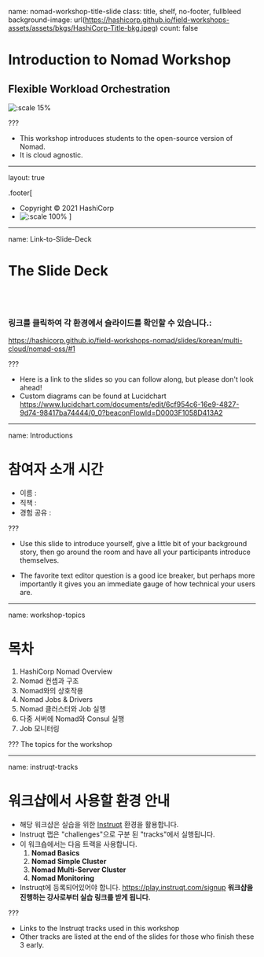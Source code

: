 name: nomad-workshop-title-slide
class: title, shelf, no-footer, fullbleed
background-image: url(https://hashicorp.github.io/field-workshops-assets/assets/bkgs/HashiCorp-Title-bkg.jpeg)
count: false

# Introduction to Nomad Workshop
## Flexible Workload Orchestration

![:scale 15%](https://hashicorp.github.io/field-workshops-assets/assets/logos/logo_nomad.png)

???
* This workshop introduces students to the open-source version of Nomad.
* It is cloud agnostic.

---
layout: true

.footer[
- Copyright © 2021 HashiCorp
- ![:scale 100%](https://hashicorp.github.io/field-workshops-assets/assets/logos/HashiCorp_Icon_Black.svg)
]

---
name: Link-to-Slide-Deck
# The Slide Deck
<br><br>
### 링크를 클릭하여 각 환경에서 슬라이드를 확인할 수 있습니다.:

https://hashicorp.github.io/field-workshops-nomad/slides/korean/multi-cloud/nomad-oss/#1

???
* Here is a link to the slides so you can follow along, but please don't look ahead!
* Custom diagrams can be found at Lucidchart
https://www.lucidchart.com/documents/edit/6cf954c6-16e9-4827-9d74-98417ba74444/0_0?beaconFlowId=D0003F1058D413A2

---
name: Introductions
# 참여자 소개 시간

* 이름 :
* 직책 :
* 경험 공유 :

???
* Use this slide to introduce yourself, give a little bit of your background story, then go around the room and have all your participants introduce themselves.

* The favorite text editor question is a good ice breaker, but perhaps more importantly it gives you an immediate gauge of how technical your users are.

---
name: workshop-topics
# 목차
1. HashiCorp Nomad Overview
1. Nomad 컨셉과 구조
1. Nomad와의 상호작용
1. Nomad Jobs & Drivers
1. Nomad 클러스터와 Job 실행
1. 다중 서버에 Nomad와 Consul 실행
1. Job 모니터링

???
The topics for the workshop

---
name: instruqt-tracks
# 워크샵에서 사용할 환경 안내
* 해당 워크샵은 실습을 위한 [Instruqt](https://instruqt.com) 환경을 활용합니다.
* Instruqt 랩은 "challenges"으로 구분 된 "tracks"에서 실행됩니다.
* 이 워크숍에서는 다음 트랙을 사용합니다.
    1. **Nomad Basics**
    1. **Nomad Simple Cluster**
    1. **Nomad Multi-Server Cluster**
    1. **Nomad Monitoring**
* Instruqt에 등록되어있어야 합니다.
  https://play.instruqt.com/signup
**워크샵을 진행하는 강사로부터 실습 링크를 받게 됩니다.**

???
* Links to the Instruqt tracks used in this workshop
* Other tracks are listed at the end of the slides for those who finish these 3 early.
